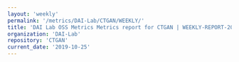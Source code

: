 ```yaml
---
layout: 'weekly'
permalink: '/metrics/DAI-Lab/CTGAN/WEEKLY/'
title: 'DAI Lab OSS Metrics Metrics report for CTGAN | WEEKLY-REPORT-2019-10-25'
organization: 'DAI-Lab'
repository: 'CTGAN'
current_date: '2019-10-25'
---
```

